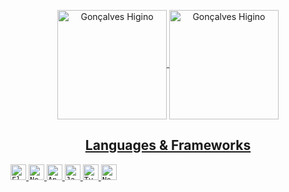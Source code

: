 <p align="center">
<a href="https://github.com/anuraghazra/github-readme-stats" title="Go to Source">
<img height=175 align="center" src="https://github-readme-stats.vercel.app/api?username=goncalveshigino&theme=maroongold" alt="Gonçalves Higino" />

<a href="https://github.com/anuraghazra/github-readme-stats" title="Go to Source">
<img height=175 align="center" src="https://github-readme-stats.vercel.app/api/top-langs/?username=goncalveshigino&layout=compact&theme=maroongold" alt="Gonçalves Higino" />
</p> 

<h2 align="center">Languages & Frameworks</h2>
<p align="center">
 
  <code><img title="Flutter" height="25" width="25" src="https://www.vectorlogo.zone/logos/flutterio/flutterio-icon.svg"></code>
  <code><img title="Nestjs" height="25" width="25" src="https://www.vectorlogo.zone/logos/nestjs/nestjs-icon.svg"></code>
  <code><img title="Angular" height="25" width="25" src="https://www.vectorlogo.zone/logos/angular/angular-icon.svg"></code>
  <code><img title="Javascript" height="25" width="25" src="https://github.com/zumrudu-anka/zumrudu-anka/blob/master/images/javascript.svg"></code>
  <code><img title="TypeScript" height="25" width="25" src="https://vetores.org/wp-content/uploads/typescript.png"></code>
  <code><img title="Nodejs" height="25" width="25" src="https://raw.githubusercontent.com/rahul-jha98/github_readme_icons/main/language_and_tools/square/node/node.svg"></code>
   
</p>

